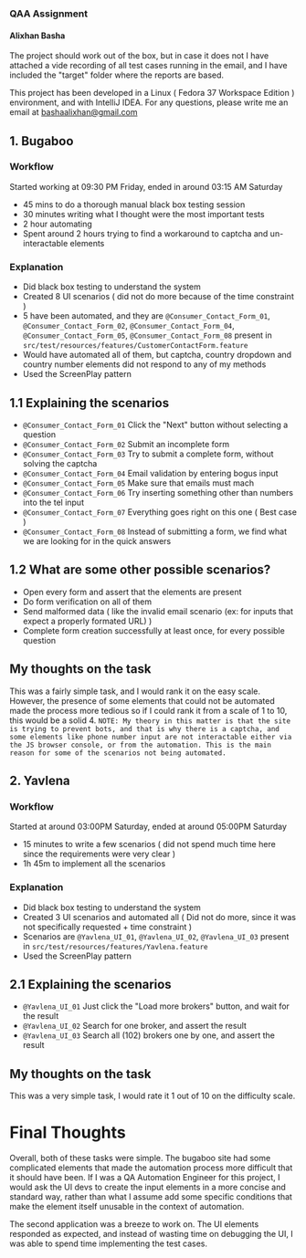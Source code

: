 ### QAA Assignment
#### Alixhan Basha

The project should work out of the box, but in case it does not I have attached a vide recording of all test cases running in the email, and I have included the "target" folder where the reports are based.

This project has been developed in a Linux ( Fedora 37 Workspace Edition ) environment, and with IntelliJ IDEA. 
For any questions, please write me an email at bashaalixhan@gmail.com

## 1. Bugaboo

### Workflow
Started working at 09:30 PM Friday, ended in around 03:15 AM Saturday
- 45 mins to do a thorough manual black box testing session
- 30 minutes writing what I thought were the most important tests
- 2 hour automating
- Spent around 2 hours trying to find a workaround to captcha and un-interactable elements

### Explanation
- Did black box testing to understand the system
- Created 8 UI scenarios ( did not do more because of the time constraint )
- 5 have been automated, and they are `@Consumer_Contact_Form_01`, `@Consumer_Contact_Form_02`, `@Consumer_Contact_Form_04`, `@Consumer_Contact_Form_05`, `@Consumer_Contact_Form_08` present in `src/test/resources/features/CustomerContactForm.feature`
- Would have automated all of them, but captcha, country dropdown and country number elements did not respond to any of my methods
- Used the ScreenPlay pattern

## 1.1 Explaining the scenarios

- `@Consumer_Contact_Form_01` Click the "Next" button without selecting a question
- `@Consumer_Contact_Form_02` Submit an incomplete form
- `@Consumer_Contact_Form_03` Try to submit a complete form, without solving the captcha
- `@Consumer_Contact_Form_04` Email validation by entering bogus input
- `@Consumer_Contact_Form_05` Make sure that emails must mach
- `@Consumer_Contact_Form_06` Try inserting something other than numbers into the tel input
- `@Consumer_Contact_Form_07` Everything goes right on this one ( Best case )
- `@Consumer_Contact_Form_08` Instead of submitting a form, we find what we are looking for in the quick answers

## 1.2 What are some other possible scenarios?

- Open every form and assert that the elements are present
- Do form verification on all of them
- Send malformed data ( like the invalid email scenario (ex: for inputs that expect a properly formated URL) )
- Complete form creation successfully at least once, for every possible question

## My thoughts on the task
This was a fairly simple task, and I would rank it on the easy scale. However, the presence of some elements that could not be automated made the process more tedious so if I could rank it from a scale of 1 to 10, this would be a solid 4.
`NOTE: My theory in this matter is that the site is trying to prevent bots, and that is why there is a captcha, and some elements like phone number input are not interactable either via the JS browser console, or from the automation. This is the main reason for some of the scenarios not being automated.`


## 2. Yavlena

### Workflow
Started at around 03:00PM Saturday, ended at around 05:00PM Saturday

- 15 minutes to write a few scenarios ( did not spend much time here since the requirements were very clear )
- 1h 45m to implement all the scenarios

### Explanation
- Did black box testing to understand the system
- Created 3 UI scenarios and automated all ( Did not do more, since it was not specifically requested + time constraint )
- Scenarios are `@Yavlena_UI_01`, `@Yavlena_UI_02`, `@Yavlena_UI_03` present in `src/test/resources/features/Yavlena.feature`
- Used the ScreenPlay pattern

## 2.1 Explaining the scenarios

- `@Yavlena_UI_01` Just click the "Load more brokers" button, and wait for the result
- `@Yavlena_UI_02` Search for one broker, and assert the result
- `@Yavlena_UI_03` Search all (102) brokers one by one, and assert the result

## My thoughts on the task
This was a very simple task, I would rate it 1 out of 10 on the difficulty scale.


# Final Thoughts
Overall, both of these tasks were simple. The bugaboo site had some complicated elements that made the automation process more difficult that it should have been. 
If I was a QA Automation Engineer for this project, I would ask the UI devs to create the input elements in a more concise and standard way, rather than what I assume
add some specific conditions that make the element itself unusable in the context of automation.

The second application was a breeze to work on. The UI elements responded as expected, and instead of wasting time on debugging the UI, I was able to spend time implementing
the test cases.
